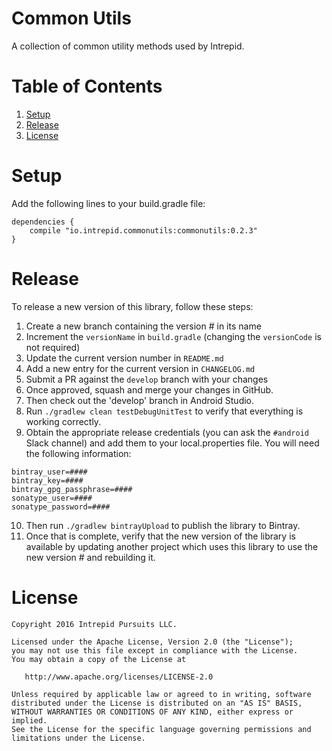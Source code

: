 # Common Utils
A collection of common utility methods used by Intrepid.

# Table of Contents
1. [Setup](#setup)
2. [Release](#release)
3. [License](#license)

# Setup
Add the following lines to your build.gradle file:
```
dependencies {
    compile "io.intrepid.commonutils:commonutils:0.2.3"
}
```

# Release
To release a new version of this library, follow these steps:
1. Create a new branch containing the version # in its name
2. Increment the `versionName` in `build.gradle` (changing the `versionCode` is not required)
3. Update the current version number in `README.md`
4. Add a new entry for the current version in `CHANGELOG.md`
5. Submit a PR against the `develop` branch with your changes
6. Once approved, squash and merge your changes in GitHub.
7. Then check out the 'develop' branch in Android Studio.
8. Run `./gradlew clean testDebugUnitTest` to verify that everything is working correctly.
9. Obtain the appropriate release credentials (you can ask the `#android` Slack channel) and add them to your local.properties file.
You will need the following information:
```
bintray_user=####
bintray_key=####
bintray_gpg_passphrase=####
sonatype_user=####
sonatype_password=####
```
10. Then run `./gradlew bintrayUpload` to publish the library to Bintray.
11. Once that is complete, verify that the new version of the library is available by updating another project which uses this library to use the new version # and rebuilding it.

# License
```
Copyright 2016 Intrepid Pursuits LLC.

Licensed under the Apache License, Version 2.0 (the "License");
you may not use this file except in compliance with the License.
You may obtain a copy of the License at

   http://www.apache.org/licenses/LICENSE-2.0

Unless required by applicable law or agreed to in writing, software
distributed under the License is distributed on an "AS IS" BASIS,
WITHOUT WARRANTIES OR CONDITIONS OF ANY KIND, either express or implied.
See the License for the specific language governing permissions and
limitations under the License.
```
